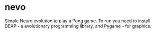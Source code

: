 # nevo
Simple Neuro evolution to play a Pong game.
To run you need to install DEAP - a evolutionary programming library, and Pygame - for graphics.
